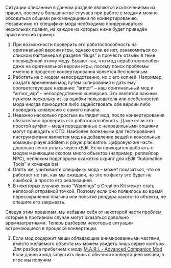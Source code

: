 Ситуации описанные в данном разделе являются исключениями из правил, посему в большинстве случаев при работе с модами можно обходиться общими рекомендациями по конвертированию.
Независимо от специфики мода необходимо придерживаться нескольких правил, на каждое из которых ниже будет приведён практический пример.
1.	При возможности проверить его работоспособность на оригинальной версии игры, однако если её нет, ознакомиться со списком багтрекера в разделе “Bugs” и прочесть отзывы в теме посвящённой этому моду. Бывает так, что мод неработоспособен даже на оригинальной версии игры, посему поиск проблемы именно в процессе конвертирования является бесполезным. 
2.	Работать не с модом непосредственно, но с его копией. Например, создать временный мод путём копирования и дать ему соответствующее название: “armor” – наш оригинальный мод и “armor_wip” – непосредственно конверсия. Это является важным пунктом поскольку из-за ошибки пользователя или особенностей мода иногда приходится либо задействовать обе версии либо проводить конверсию с самого начала. 
3.	Неважно насколько простым выглядит мод, после конвертирования обязательно проверить его работоспособность. Даже если это простой аутфит – меши переделанные с неправильными опциями могут приводить к CTD.
Наиболее полезными для тестирования инструментами являются мод на добавление вещей и консольные команды player.additem и player.placeatme. Цифровую же часть довольно легко узнать через xEdit. Если приходится работать с модом меняющим скопом много объектов (например, реплейсер NPC), неплохим подспорьем окажется скрипт для xEdit “Automation Tools” и команда bat.
4.	Опять же, учитывайте специфику мода – может показаться, что он работает не так, как мы ожидали, но это по факту это будет не ошибкой, а просто его реализацией.
5.	В некоторых случаях окно “Warnings” в Creation Kit может стать неплохой отправной точкой. Поэтому если оно появилось во время пересохранения плагина или попытке рендера какого-то объекта, не спешите его закрывать.

Следуя этим правилам, мы избавим себя от некоторой части проблем, которые в противном случае могут оказаться довольно времязатратными. Теперь разберём некоторые ситуации встречающиеся в процессе конвертации.

1.	Если мод содержит меши обладающие анимированными частями, вместо желаемого объекта мы можем увидеть лишь серые контуры. Для разбора прибегнем к моду [M.A.R.I. - Advanced Companion Mod](https://www.nexusmods.com/skyrim/mods/91686)
Если данный мод запустить лишь с обычной конвертацией мешей, в игре мы получим 
